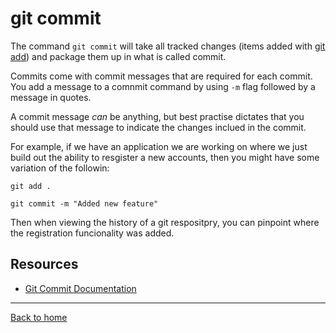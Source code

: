 # git commit

The command `git commit` will take all tracked changes (items added with [git add](./Add.md)) and package them up in what is called commit.

Commits come with commit messages that are required for each commit. You add a message to a comnmit command by using `-m` flag followed by a message in quotes. 

A commit message _can_ be anything, but best practise dictates that you should use that message to indicate the changes inclued in the commit.

For example, if we have an application we are working on where we just build out the ability to resgister a new accounts, then you might have some variation of the followin:

```
git add .

git commit -m "Added new feature"
```

Then when viewing the history of a git respositpry, you can pinpoint where the registration funcionality was added.

## Resources

- [Git Commit Documentation](https://git-scm.com/docs/git-commit)

---

[Back to home](../README.md)